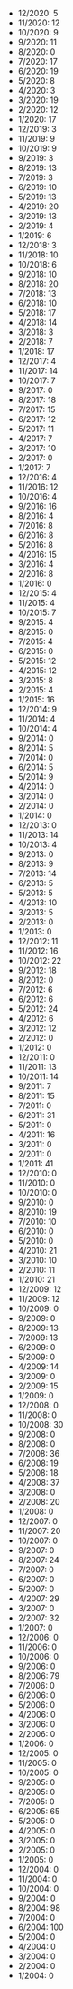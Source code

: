 *  12/2020: 5
*  11/2020: 12
*  10/2020: 9
*  9/2020: 11
*  8/2020: 0
*  7/2020: 17
*  6/2020: 19
*  5/2020: 8
*  4/2020: 3
*  3/2020: 19
*  2/2020: 12
*  1/2020: 17
*  12/2019: 3
*  11/2019: 9
*  10/2019: 9
*  9/2019: 3
*  8/2019: 13
*  7/2019: 3
*  6/2019: 10
*  5/2019: 13
*  4/2019: 20
*  3/2019: 13
*  2/2019: 4
*  1/2019: 6
*  12/2018: 3
*  11/2018: 10
*  10/2018: 6
*  9/2018: 10
*  8/2018: 20
*  7/2018: 13
*  6/2018: 10
*  5/2018: 17
*  4/2018: 14
*  3/2018: 3
*  2/2018: 7
*  1/2018: 17
*  12/2017: 4
*  11/2017: 14
*  10/2017: 7
*  9/2017: 0
*  8/2017: 18
*  7/2017: 15
*  6/2017: 12
*  5/2017: 11
*  4/2017: 7
*  3/2017: 10
*  2/2017: 0
*  1/2017: 7
*  12/2016: 4
*  11/2016: 12
*  10/2016: 4
*  9/2016: 16
*  8/2016: 4
*  7/2016: 8
*  6/2016: 8
*  5/2016: 8
*  4/2016: 15
*  3/2016: 4
*  2/2016: 8
*  1/2016: 0
*  12/2015: 4
*  11/2015: 4
*  10/2015: 7
*  9/2015: 4
*  8/2015: 0
*  7/2015: 4
*  6/2015: 0
*  5/2015: 12
*  4/2015: 12
*  3/2015: 8
*  2/2015: 4
*  1/2015: 16
*  12/2014: 9
*  11/2014: 4
*  10/2014: 4
*  9/2014: 0
*  8/2014: 5
*  7/2014: 0
*  6/2014: 5
*  5/2014: 9
*  4/2014: 0
*  3/2014: 0
*  2/2014: 0
*  1/2014: 0
*  12/2013: 0
*  11/2013: 14
*  10/2013: 4
*  9/2013: 0
*  8/2013: 9
*  7/2013: 14
*  6/2013: 5
*  5/2013: 5
*  4/2013: 10
*  3/2013: 5
*  2/2013: 0
*  1/2013: 0
*  12/2012: 11
*  11/2012: 16
*  10/2012: 22
*  9/2012: 18
*  8/2012: 0
*  7/2012: 6
*  6/2012: 6
*  5/2012: 24
*  4/2012: 6
*  3/2012: 12
*  2/2012: 0
*  1/2012: 0
*  12/2011: 0
*  11/2011: 13
*  10/2011: 14
*  9/2011: 7
*  8/2011: 15
*  7/2011: 0
*  6/2011: 31
*  5/2011: 0
*  4/2011: 16
*  3/2011: 0
*  2/2011: 0
*  1/2011: 41
*  12/2010: 0
*  11/2010: 0
*  10/2010: 0
*  9/2010: 0
*  8/2010: 19
*  7/2010: 10
*  6/2010: 0
*  5/2010: 0
*  4/2010: 21
*  3/2010: 10
*  2/2010: 11
*  1/2010: 21
*  12/2009: 12
*  11/2009: 12
*  10/2009: 0
*  9/2009: 0
*  8/2009: 13
*  7/2009: 13
*  6/2009: 0
*  5/2009: 0
*  4/2009: 14
*  3/2009: 0
*  2/2009: 15
*  1/2009: 0
*  12/2008: 0
*  11/2008: 0
*  10/2008: 30
*  9/2008: 0
*  8/2008: 0
*  7/2008: 36
*  6/2008: 19
*  5/2008: 18
*  4/2008: 37
*  3/2008: 0
*  2/2008: 20
*  1/2008: 0
*  12/2007: 0
*  11/2007: 20
*  10/2007: 0
*  9/2007: 0
*  8/2007: 24
*  7/2007: 0
*  6/2007: 0
*  5/2007: 0
*  4/2007: 29
*  3/2007: 0
*  2/2007: 32
*  1/2007: 0
*  12/2006: 0
*  11/2006: 0
*  10/2006: 0
*  9/2006: 0
*  8/2006: 79
*  7/2006: 0
*  6/2006: 0
*  5/2006: 0
*  4/2006: 0
*  3/2006: 0
*  2/2006: 0
*  1/2006: 0
*  12/2005: 0
*  11/2005: 0
*  10/2005: 0
*  9/2005: 0
*  8/2005: 0
*  7/2005: 0
*  6/2005: 65
*  5/2005: 0
*  4/2005: 0
*  3/2005: 0
*  2/2005: 0
*  1/2005: 0
*  12/2004: 0
*  11/2004: 0
*  10/2004: 0
*  9/2004: 0
*  8/2004: 98
*  7/2004: 0
*  6/2004: 100
*  5/2004: 0
*  4/2004: 0
*  3/2004: 0
*  2/2004: 0
*  1/2004: 0